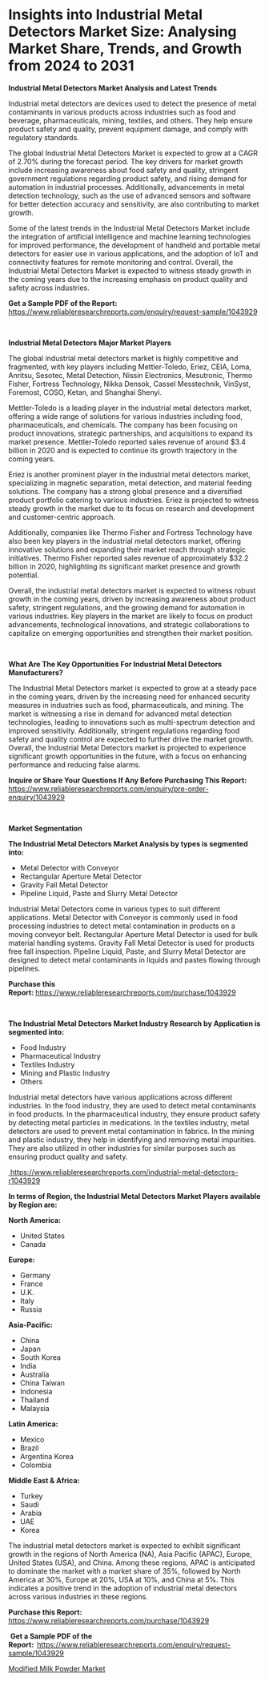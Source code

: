<p><h1>Insights into Industrial Metal Detectors Market Size: Analysing Market Share, Trends, and Growth from 2024 to 2031</h1></p><p><strong>Industrial Metal Detectors Market Analysis and Latest Trends</strong></p>
<p><p>Industrial metal detectors are devices used to detect the presence of metal contaminants in various products across industries such as food and beverage, pharmaceuticals, mining, textiles, and others. They help ensure product safety and quality, prevent equipment damage, and comply with regulatory standards.</p><p>The global Industrial Metal Detectors Market is expected to grow at a CAGR of 2.70% during the forecast period. The key drivers for market growth include increasing awareness about food safety and quality, stringent government regulations regarding product safety, and rising demand for automation in industrial processes. Additionally, advancements in metal detection technology, such as the use of advanced sensors and software for better detection accuracy and sensitivity, are also contributing to market growth.</p><p>Some of the latest trends in the Industrial Metal Detectors Market include the integration of artificial intelligence and machine learning technologies for improved performance, the development of handheld and portable metal detectors for easier use in various applications, and the adoption of IoT and connectivity features for remote monitoring and control. Overall, the Industrial Metal Detectors Market is expected to witness steady growth in the coming years due to the increasing emphasis on product quality and safety across industries.</p></p>
<p><strong>Get a Sample PDF of the Report:&nbsp;</strong> <a href="https://www.reliableresearchreports.com/enquiry/request-sample/1043929">https://www.reliableresearchreports.com/enquiry/request-sample/1043929</a></p>
<p>&nbsp;</p>
<p><strong>Industrial Metal Detectors Major Market Players</strong></p>
<p><p>The global industrial metal detectors market is highly competitive and fragmented, with key players including Mettler-Toledo, Eriez, CEIA, Loma, Anritsu, Sesotec, Metal Detection, Nissin Electronics, Mesutronic, Thermo Fisher, Fortress Technology, Nikka Densok, Cassel Messtechnik, VinSyst, Foremost, COSO, Ketan, and Shanghai Shenyi.</p><p>Mettler-Toledo is a leading player in the industrial metal detectors market, offering a wide range of solutions for various industries including food, pharmaceuticals, and chemicals. The company has been focusing on product innovations, strategic partnerships, and acquisitions to expand its market presence. Mettler-Toledo reported sales revenue of around $3.4 billion in 2020 and is expected to continue its growth trajectory in the coming years.</p><p>Eriez is another prominent player in the industrial metal detectors market, specializing in magnetic separation, metal detection, and material feeding solutions. The company has a strong global presence and a diversified product portfolio catering to various industries. Eriez is projected to witness steady growth in the market due to its focus on research and development and customer-centric approach.</p><p>Additionally, companies like Thermo Fisher and Fortress Technology have also been key players in the industrial metal detectors market, offering innovative solutions and expanding their market reach through strategic initiatives. Thermo Fisher reported sales revenue of approximately $32.2 billion in 2020, highlighting its significant market presence and growth potential.</p><p>Overall, the industrial metal detectors market is expected to witness robust growth in the coming years, driven by increasing awareness about product safety, stringent regulations, and the growing demand for automation in various industries. Key players in the market are likely to focus on product advancements, technological innovations, and strategic collaborations to capitalize on emerging opportunities and strengthen their market position.</p></p>
<p>&nbsp;</p>
<p><strong>What Are The Key Opportunities For Industrial Metal Detectors Manufacturers?</strong></p>
<p><p>The Industrial Metal Detectors market is expected to grow at a steady pace in the coming years, driven by the increasing need for enhanced security measures in industries such as food, pharmaceuticals, and mining. The market is witnessing a rise in demand for advanced metal detection technologies, leading to innovations such as multi-spectrum detection and improved sensitivity. Additionally, stringent regulations regarding food safety and quality control are expected to further drive the market growth. Overall, the Industrial Metal Detectors market is projected to experience significant growth opportunities in the future, with a focus on enhancing performance and reducing false alarms.</p></p>
<p><strong>Inquire or Share Your Questions If Any Before Purchasing This Report:</strong> <a href="https://www.reliableresearchreports.com/enquiry/pre-order-enquiry/1043929">https://www.reliableresearchreports.com/enquiry/pre-order-enquiry/1043929</a></p>
<p>&nbsp;</p>
<p><strong>Market Segmentation</strong></p>
<p><strong>The Industrial Metal Detectors Market Analysis by types is segmented into:</strong></p>
<p><ul><li>Metal Detector with Conveyor</li><li>Rectangular Aperture Metal Detector</li><li>Gravity Fall Metal Detector</li><li>Pipeline Liquid, Paste and Slurry Metal Detector</li></ul></p>
<p><p>Industrial Metal Detectors come in various types to suit different applications. Metal Detector with Conveyor is commonly used in food processing industries to detect metal contamination in products on a moving conveyor belt. Rectangular Aperture Metal Detector is used for bulk material handling systems. Gravity Fall Metal Detector is used for products free fall inspection. Pipeline Liquid, Paste, and Slurry Metal Detector are designed to detect metal contaminants in liquids and pastes flowing through pipelines.</p></p>
<p><strong>Purchase this Report:&nbsp;</strong><a href="https://www.reliableresearchreports.com/purchase/1043929">https://www.reliableresearchreports.com/purchase/1043929</a></p>
<p>&nbsp;</p>
<p><strong>The Industrial Metal Detectors Market Industry Research by Application is segmented into:</strong></p>
<p><ul><li>Food Industry</li><li>Pharmaceutical Industry</li><li>Textiles Industry</li><li>Mining and Plastic Industry</li><li>Others</li></ul></p>
<p><p>Industrial metal detectors have various applications across different industries. In the food industry, they are used to detect metal contaminants in food products. In the pharmaceutical industry, they ensure product safety by detecting metal particles in medications. In the textiles industry, metal detectors are used to prevent metal contamination in fabrics. In the mining and plastic industry, they help in identifying and removing metal impurities. They are also utilized in other industries for similar purposes such as ensuring product quality and safety.</p></p>
<p><a href="https://www.reliableresearchreports.com/industrial-metal-detectors-r1043929">&nbsp;https://www.reliableresearchreports.com/industrial-metal-detectors-r1043929</a></p>
<p><strong>In terms of Region, the Industrial Metal Detectors Market Players available by Region are:</strong></p>
<p>
    <p> <strong> North America: </strong>
        <ul>
            <li>United States</li>
            <li>Canada</li>
        </ul>
        </p> 
    <p> <strong> Europe: </strong>
        <ul>
            <li>Germany</li>
            <li>France</li>
            <li>U.K.</li>
            <li>Italy</li>
            <li>Russia</li>
        </ul>
        </p> 
    <p> <strong> Asia-Pacific: </strong>
        <ul>
            <li>China</li>
            <li>Japan</li>
            <li>South Korea</li>
            <li>India</li>
            <li>Australia</li>
            <li>China Taiwan</li>
            <li>Indonesia</li>
            <li>Thailand</li>
            <li>Malaysia</li>
        </ul>
        </p> 
    <p> <strong> Latin America: </strong>
        <ul>
            <li>Mexico</li>
            <li>Brazil</li>
            <li>Argentina Korea</li>
            <li>Colombia</li>
        </ul>
        </p> 
    <p> <strong> Middle East & Africa: </strong>
        <ul>
            <li>Turkey</li>
            <li>Saudi</li>
            <li>Arabia</li>
            <li>UAE</li>
            <li>Korea</li>
        </ul>
    </p>
    </p>
<p><p>The industrial metal detectors market is expected to exhibit significant growth in the regions of North America (NA), Asia Pacific (APAC), Europe, United States (USA), and China. Among these regions, APAC is anticipated to dominate the market with a market share of 35%, followed by North America at 30%, Europe at 20%, USA at 10%, and China at 5%. This indicates a positive trend in the adoption of industrial metal detectors across various industries in these regions.</p></p>
<p><strong>Purchase this Report: </strong><a href="https://www.reliableresearchreports.com/purchase/1043929">https://www.reliableresearchreports.com/purchase/1043929</a></p>
<p>&nbsp;<strong>Get a Sample PDF of the Report:&nbsp;&nbsp;</strong><a href="https://www.reliableresearchreports.com/enquiry/request-sample/1043929">https://www.reliableresearchreports.com/enquiry/request-sample/1043929</a></p>
<p><strong></strong></p>
<p><p><a href="https://invited-way-688.notion.site/Modified-Milk-Powder-Market-Growth-Market-Trends-COVID-19-Impact-and-Forecasts-for-period-from-20-ade6d9d263114e129ca2cfefd955d2bc">Modified Milk Powder Market</a></p></p>
